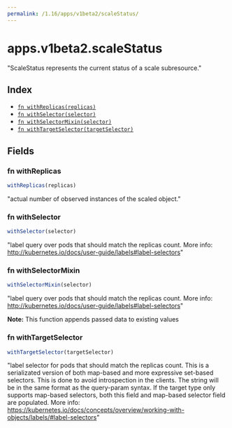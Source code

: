 ```yaml
---
permalink: /1.16/apps/v1beta2/scaleStatus/
---
```


# apps.v1beta2.scaleStatus

"ScaleStatus represents the current status of a scale subresource."

## Index

* [`fn withReplicas(replicas)`](#fn-withreplicas)
* [`fn withSelector(selector)`](#fn-withselector)
* [`fn withSelectorMixin(selector)`](#fn-withselectormixin)
* [`fn withTargetSelector(targetSelector)`](#fn-withtargetselector)

## Fields

### fn withReplicas

```ts
withReplicas(replicas)
```

"actual number of observed instances of the scaled object."

### fn withSelector

```ts
withSelector(selector)
```

"label query over pods that should match the replicas count. More info: http://kubernetes.io/docs/user-guide/labels#label-selectors"

### fn withSelectorMixin

```ts
withSelectorMixin(selector)
```

"label query over pods that should match the replicas count. More info: http://kubernetes.io/docs/user-guide/labels#label-selectors"

**Note:** This function appends passed data to existing values

### fn withTargetSelector

```ts
withTargetSelector(targetSelector)
```

"label selector for pods that should match the replicas count. This is a serializated version of both map-based and more expressive set-based selectors. This is done to avoid introspection in the clients. The string will be in the same format as the query-param syntax. If the target type only supports map-based selectors, both this field and map-based selector field are populated. More info: https://kubernetes.io/docs/concepts/overview/working-with-objects/labels/#label-selectors"